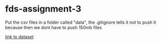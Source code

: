 # fds-assignment-3

Put the csv files in a folder called "data", the .gitignore tells it not to push it because then we dont have to push 150mb files

[link to dataset](https://uoe-my.sharepoint.com/:f:/g/personal/s2202694_ed_ac_uk/Eht2Vq26VG1EjXjnz3wL6rkB2JgYYlPw_-jtvzLpkVJp6w?e=eStOrq)
